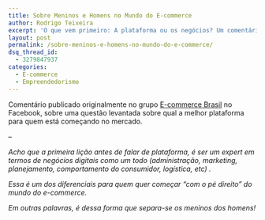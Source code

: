```yaml
---
title: Sobre Meninos e Homens no Mundo do E-commerce
author: Rodrigo Teixeira
excerpt: 'O que vem primeiro: A plataforma ou os negócios? Um comentário rápido sobre como se dar bem no mundo do e-commerce. '
layout: post
permalink: /sobre-meninos-e-homens-no-mundo-do-e-commerce/
dsq_thread_id:
  - 3279847937
categories:
  - E-commerce
  - Empreendedorismo
---
```

Comentário publicado originalmente no grupo [E-commerce Brasil][1] no Facebook, sobre uma questão levantada sobre qual a melhor plataforma para quem está começando no mercado.

&#8211;

*Acho que a primeira lição antes de falar de plataforma, é ser um expert em termos de negócios digitais como um todo (administração, marketing, planejamento, comportamento do consumidor, logística, etc) .*

*Essa é um dos diferenciais para quem quer começar &#8220;com o pé direito&#8221; do mundo do e-commerce.*

*Em outras palavras, é dessa forma que separa-se os meninos dos homens!*

 [1]: https://www.facebook.com/groups/ecommercebrasil/